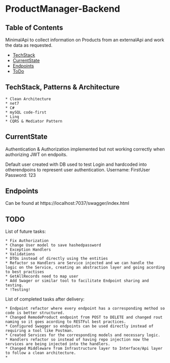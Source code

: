 # ProductManager-Backend

## Table of Contents

MinimalApi to collect information on Products from an externalApi and work the data as requested.

- [TechStack](#techstack)
- [CurrentState](#currentsate)
- [Endpoints](#endpoints)
- [ToDo](#todo)

## TechStack, Patterns & Architecture
    * Clean Architecture
    * net7
    * C#
    * mySQL code-first
    * Linq
    * CQRS & Mediator Pattern

## CurrentState

Authentication & Authorization implemented but not working correctly when authorizing JWT on endpoits.

Default user created with DB used to test Login and hardcoded into otherendpoins to represent user authentication.
Username: FirstUser
Password: 123

## Endpoints

Can be found at https://localhost:7037/swagger/index.html

## TODO

List of future tasks:

    * Fix Authorization
    * Change User model to save hashedpassword
    * Exception Handlers
    * Validations
    * DTOs instead of directly using the entities
    * Refactor so Handlers are Service injected and we can handle the logic on the Service, creating an abstraction layer and going acording to best practises
    * GetAllRecords need to map user
    * Add Swager or similar tool to facilitate Endpoint sharing and testing.
    * !Testing!

List of completed tasks after delivery:

    * Endpoint refactor where every endpoint has a corresponding method so code is better structured.
    * Changed RemodeProduct endpoint from POST to DELETE and changed rout naming so it goes acording to RESTFul best practices.
    * Configured Swagger so endpoints can be used directly instead of requiring a tool like Postman.
    * Created Services for the corresponding models and necessary logic.
    * Handlers refactor so instead of having repo injection now the services are being injected into the handlers.
    * Changed Middleware from Infrastructure layer to Interface/Api layer to follow a clean architecture.
    *